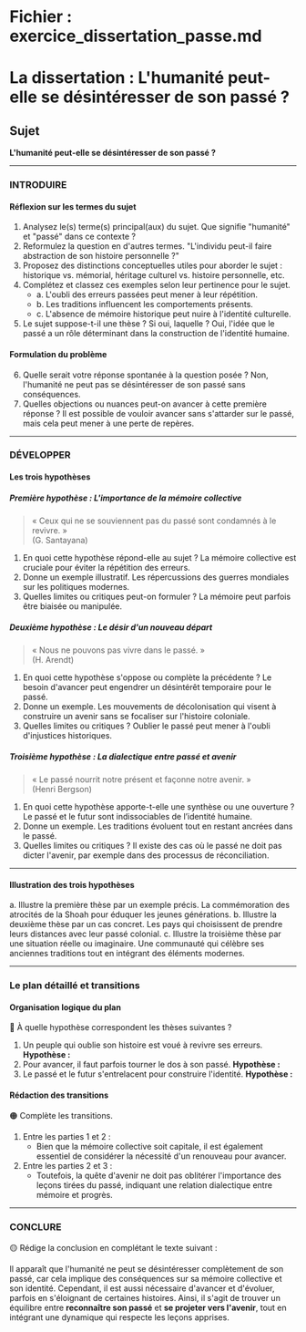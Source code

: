 # Fichier : exercice_dissertation_passe.md

# La dissertation : L'humanité peut-elle se désintéresser de son passé ?

## Sujet
**L'humanité peut-elle se désintéresser de son passé ?**

---

### INTRODUIRE

#### Réflexion sur les termes du sujet

1. Analysez le(s) terme(s) principal(aux) du sujet. Que signifie "humanité" et "passé" dans ce contexte ? 
2. Reformulez la question en d'autres termes. "L'individu peut-il faire abstraction de son histoire personnelle ?"
3. Proposez des distinctions conceptuelles utiles pour aborder le sujet : historique vs. mémorial, héritage culturel vs. histoire personnelle, etc.
4. Complétez et classez ces exemples selon leur pertinence pour le sujet. 
   - a. L'oubli des erreurs passées peut mener à leur répétition.
   - b. Les traditions influencent les comportements présents.
   - c. L'absence de mémoire historique peut nuire à l'identité culturelle.
5. Le sujet suppose-t-il une thèse ? Si oui, laquelle ? Oui, l'idée que le passé a un rôle déterminant dans la construction de l'identité humaine.

#### Formulation du problème

6. Quelle serait votre réponse spontanée à la question posée ? Non, l'humanité ne peut pas se désintéresser de son passé sans conséquences.
7. Quelles objections ou nuances peut-on avancer à cette première réponse ? Il est possible de vouloir avancer sans s'attarder sur le passé, mais cela peut mener à une perte de repères.

---

### DÉVELOPPER

#### Les trois hypothèses

##### Première hypothèse : L'importance de la mémoire collective

> « Ceux qui ne se souviennent pas du passé sont condamnés à le revivre. »  
> (G. Santayana)

1. En quoi cette hypothèse répond-elle au sujet ? La mémoire collective est cruciale pour éviter la répétition des erreurs.
2. Donne un exemple illustratif. Les répercussions des guerres mondiales sur les politiques modernes.
3. Quelles limites ou critiques peut-on formuler ? La mémoire peut parfois être biaisée ou manipulée.

##### Deuxième hypothèse : Le désir d'un nouveau départ

> « Nous ne pouvons pas vivre dans le passé. »  
> (H. Arendt)

1. En quoi cette hypothèse s'oppose ou complète la précédente ? Le besoin d'avancer peut engendrer un désintérêt temporaire pour le passé.
2. Donne un exemple. Les mouvements de décolonisation qui visent à construire un avenir sans se focaliser sur l'histoire coloniale.
3. Quelles limites ou critiques ? Oublier le passé peut mener à l'oubli d'injustices historiques.

##### Troisième hypothèse : La dialectique entre passé et avenir

> « Le passé nourrit notre présent et façonne notre avenir. »  
> (Henri Bergson)

1. En quoi cette hypothèse apporte-t-elle une synthèse ou une ouverture ? Le passé et le futur sont indissociables de l’identité humaine.
2. Donne un exemple. Les traditions évoluent tout en restant ancrées dans le passé.
3. Quelles limites ou critiques ? Il existe des cas où le passé ne doit pas dicter l'avenir, par exemple dans des processus de réconciliation.

---

#### Illustration des trois hypothèses

a. Illustre la première thèse par un exemple précis. La commémoration des atrocités de la Shoah pour éduquer les jeunes générations.
b. Illustre la deuxième thèse par un cas concret. Les pays qui choisissent de prendre leurs distances avec leur passé colonial.
c. Illustre la troisième thèse par une situation réelle ou imaginaire. Une communauté qui célèbre ses anciennes traditions tout en intégrant des éléments modernes.

---

### Le plan détaillé et transitions

#### Organisation logique du plan

🔴 À quelle hypothèse correspondent les thèses suivantes ?

1. Un peuple qui oublie son histoire est voué à revivre ses erreurs. **Hypothèse :**
2. Pour avancer, il faut parfois tourner le dos à son passé. **Hypothèse :**
3. Le passé et le futur s'entrelacent pour construire l'identité. **Hypothèse :**

#### Rédaction des transitions

🟠 Complète les transitions.

1. Entre les parties 1 et 2 :  
   - Bien que la mémoire collective soit capitale, il est également essentiel de considérer la nécessité d'un renouveau pour avancer.
2. Entre les parties 2 et 3 :  
   - Toutefois, la quête d'avenir ne doit pas oblitérer l'importance des leçons tirées du passé, indiquant une relation dialectique entre mémoire et progrès.

---

### CONCLURE

🟡 Rédige la conclusion en complétant le texte suivant :

Il apparaît que l'humanité ne peut se désintéresser complètement de son passé, car cela implique des conséquences sur sa mémoire collective et son identité. Cependant, il est aussi nécessaire d'avancer et d'évoluer, parfois en s'éloignant de certaines histoires. Ainsi, il s'agit de trouver un équilibre entre **reconnaître son passé** et **se projeter vers l'avenir**, tout en intégrant une dynamique qui respecte les leçons apprises.